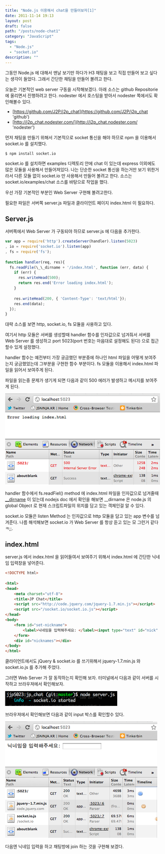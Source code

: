 ```yaml
---
title: "Node.js 이용해서 chat을 만들어보자[1]"
date: 2011-11-14 19:13
layout: post
draft: false
path: "/posts/node-chat1"
category: "JavaScript"
tags: 
  - "Node.js"
  - "socket.io"
description: ""  
---
```


그동안 Node.js 에 대해서 맨날 보기만 하다가 H3 채팅을 보고 직접 만들어 보고 싶다는 생각이 들었다.
그래서 간단한 채팅을 만들어 볼려고 한다.

오늘은 기본적인 web server 구동을 시작해보겠다. 아래 소스는 github Repositorie 에 올리면서 진행하려고 한다. nodester 에서 호스팅을 받아서 nodester 쪽에서도 확인해볼수 있다.

* [https://github.com/J2P/j2p_chat](https://github.com/J2P/j2p_chat 'github')
* [http://j2p_chat.nodester.com/](http://j2p_chat.nodester.com/ 'nodester')

먼저 채팅을 만들기 위해서 기본적으로 socket 통신을 해야 하므로 npm 을 이용해서 socket.io 를 설치했다.

```bash
$ npm install socket.io
```

socket.io 를 설치하면 examples 디렉토리 안에 chat 이 있는데 express 이외에도 많은 모듈을 사용해서 만들어져있다. 나는 단순한 socket 통신을 하는거만 보기 위한거라서 다른 모듈 없이 socket.io 만 사용해서 만들어 볼려고 한다. 소스는 socket.io/examples/chat 소스를 바탕으로 작업을 했다.

우선 가장 기본적인 부분인 Web Server 구현해 볼려고한다.

필요한 파일은 서버쪽 server.js 파일과 클라이언트 페이지 index.html 이 필요하다.

## Server.js

서버쪽에서 Web Server 가 구동되야 하므로 server.js 에 다음을 추가한다.

```js
var app = require('http').createServer(handler).listen(5023)
, io = require('socket.io').listen(app)
, fs = require('fs');

function handler(req, res){
  fs.readFile(\_\_dirname + '/index.html', function (err, data) {
    if (err) {
      res.writeHead(500);
      return res.end('Error loading index.html');
    }

    res.writeHead(200, { 'Content-Type': 'text/html'});
    res.end(data);
  });
}
```

대략 소스를 보면 http, socket.io, fs 모듈을 사용하고 있다.

여기서 http 모듈은 서버를 생성할때 handler 함수를 인자값으로 넘겨줘서 서버를 Web Server 를 생성하고 port 5023(port 번호는 마음대로 설정해도 된다) 으로 접근할수 있게 설정했다.

handler 함수는 예전부터 가장 궁금했던 부분중에 하나인 html 파일을 어떻게 보여주는지 궁금했었는데 그부분을 구현한 함수 부분이다. fs 모듈을 이용해서 index.html 파일을 읽어서 보여주게 된다.

파일을 읽는중 문제가 생기게 되면 다음과 같이 500 에러가 발생하고 메시지를 보여주게 된다.

![500 err](./500_err.png)

handler 함수에서 fs.readFiel() method 에 index.html 파일을 인자값으로 넘겨줄때 [\_\_dirname](http://nodejs.org/docs/v0.6.1/api/globals.html#__dirname '__dirname') 이 있는데 nodejs doc 에서 확인을 해보면 \_\_dirname 은 node.js 의 global Object 로 현재 스크립트파일의 위치를 담고 있는 객체인걸 알 수 있다.

socket.io 모듈은 listen Method 는 인자값으로 http 모듈을 담고 있는 app 변수를 넘겨준다.
나름 해석해보면 socket.io 가 Web Server 를 항상 듣고 있는 모 그런거 같다 ㅋ;;.

## index.html

server.js 에서 index.html 을 읽어들여서 보여주기 위해서 index.html 에 간단한 닉네임 입력창을 넣어준다.

```html
<!DOCTYPE html>

<html>
<head>
	<meta charset="utf-8">
	<title>JP Chat</title>
	<script src="http://code.jquery.com/jquery-1.7.min.js"></script>
	<script src="/socket.io/socket.io.js"></script>
</head>
<body>
	<form id="set-nickname">
		<label>닉네임을 입력해주세요: </label><input type="text" id="nick" />
	</form>
	<div id="nicknames"></div>
</body>
</html>
```

클라이언트에서도 jQuery & socket.io 를 쓰기위해서 jquery-1.7.min.js 와 socket.io.js 를 추가해 주었다.

그러면 Web Server 가 잘 동작하는지 확인해 보자. 터미널에서 다음과 같이 서버를 시작하고 브라우져에서 확인해보자.

![server](./server.png)

브라우져에서 확인해보면 다음과 같이 input 박스를 확인할수 있다.

![client](./web.png)

다음엔 닉네임 입력을 하고 채팅방에 join 하는 것을 구현해 보겠다.
